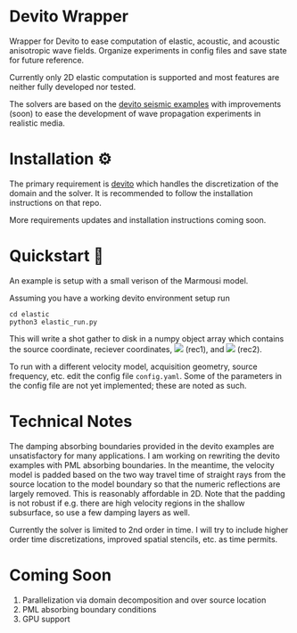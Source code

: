# Devito Wrapper
Wrapper for Devito to ease computation of elastic, acoustic, and acoustic anisotropic wave fields. Organize experiments in config files and save state for future reference.

Currently only 2D elastic computation is supported and most features are neither fully developed nor tested.

The solvers are based on the [devito seismic examples](https://github.com/devitocodes/devito/tree/master/examples/seismic) with improvements (soon) to ease the development of wave propagation experiments in realistic media. 

# Installation :gear:

The primary requirement is [devito](https://github.com/devitocodes/devito) which handles the discretization of the domain and the solver. It is recommended to follow the installation instructions on that repo.

More requirements updates and installation instructions coming soon.

# Quickstart :rocket:

An example is setup with a small verison of the Marmousi model. 

Assuming you have a working devito environment setup run

```
cd elastic
python3 elastic_run.py
```

This will write a shot gather to disk in a numpy object array which contains the source coordinate, reciever coordinates,
<img src="https://render.githubusercontent.com/render/math?math=\nabla \cdot \mathbf{v}"> (rec1), and <img src="https://render.githubusercontent.com/render/math?math=\tau_{zz}"> (rec2). 

To run with a different velocity model, acquisition geometry, source frequency, etc. edit the config file `config.yaml`. Some of the parameters in the config file are not yet implemented; these are noted as such. 

# Technical Notes

The damping absorbing boundaries provided in the devito examples are unsatisfactory for many applications. I am working on rewriting the devito examples with PML absorbing boundaries. In the meantime, the velocity model is padded based on the two way travel time of straight rays from the source location to the model boundary so that the numeric reflections are largely removed. This is reasonably affordable in 2D. Note that the padding is not robust if e.g. there are high velocity regions in the shallow subsurface, so use a few damping layers as well. 

Currently the solver is limited to 2nd order in time. I will try to include higher order time discretizations, improved spatial stencils, etc. as time permits. 

# Coming Soon

1. Parallelization via domain decomposition and over source location
2. PML absorbing boundary conditions
3. GPU support
